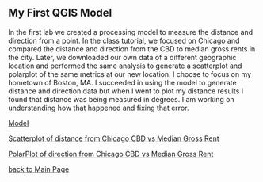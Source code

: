 ## My First QGIS Model

In the first lab we created a processing model to measure the distance and direction from a point. 
In the class tutorial, we focused on Chicago and compared the distance and direction from the CBD to median gross rents in the city. Later, we downloaded our own data of a different geographic location and performed the same analysis to generate a scatterplot and polarplot of the same metrics at our new location. I choose to focus on my hometown of Boston, MA. I succeeded in using the model to generate distance and direction data but when I went to plot my distance results I found that distance was being measured in degrees. I am working on understanding how that happened and fixing that error.

[Model](distance_from_point.model_9_12.model3) 

[Scatterplot of distance from Chicago CBD vs Median Gross Rent](Scatter_Medgrossre.html) 

[PolarPlot of direction from Chicago CBD vs Median Gross Rent](PolarPlot_direction_Medgrossre.html)

[back to Main Page](index.md)

